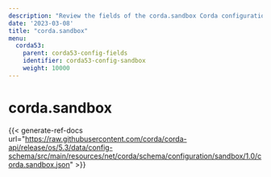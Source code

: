```yaml
---
description: "Review the fields of the corda.sandbox Corda configuration section."
date: '2023-03-08'
title: "corda.sandbox"
menu:
  corda53:
    parent: corda53-config-fields
    identifier: corda53-config-sandbox
    weight: 10000
---
```

# corda.sandbox

{{< generate-ref-docs url="https://raw.githubusercontent.com/corda/corda-api/release/os/5.3/data/config-schema/src/main/resources/net/corda/schema/configuration/sandbox/1.0/corda.sandbox.json" >}}
